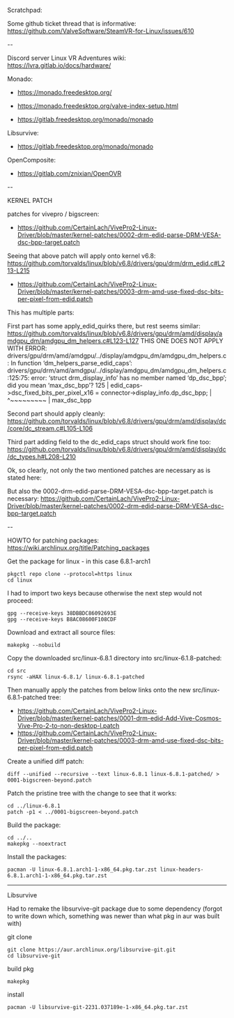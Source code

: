 Scratchpad:

Some github ticket thread that is informative:
https://github.com/ValveSoftware/SteamVR-for-Linux/issues/610

--

Discord server Linux VR Adventures
wiki: https://lvra.gitlab.io/docs/hardware/

Monado:
* https://monado.freedesktop.org/
* https://monado.freedesktop.org/valve-index-setup.html

* https://gitlab.freedesktop.org/monado/monado

Libsurvive:
* https://gitlab.freedesktop.org/monado/monado

OpenComposite:
* https://gitlab.com/znixian/OpenOVR

--

KERNEL PATCH

patches for vivepro / bigscreen:
* https://github.com/CertainLach/VivePro2-Linux-Driver/blob/master/kernel-patches/0002-drm-edid-parse-DRM-VESA-dsc-bpp-target.patch

Seeing that above patch will apply onto kernel v6.8:
https://github.com/torvalds/linux/blob/v6.8/drivers/gpu/drm/drm_edid.c#L213-L215

* https://github.com/CertainLach/VivePro2-Linux-Driver/blob/master/kernel-patches/0003-drm-amd-use-fixed-dsc-bits-per-pixel-from-edid.patch

This has multiple parts:

First part has some apply_edid_quirks there, but rest seems similar:
https://github.com/torvalds/linux/blob/v6.8/drivers/gpu/drm/amd/display/amdgpu_dm/amdgpu_dm_helpers.c#L123-L127
THIS ONE DOES NOT APPLY WITH ERROR:
drivers/gpu/drm/amd/amdgpu/../display/amdgpu_dm/amdgpu_dm_helpers.c: In function ‘dm_helpers_parse_edid_caps’:
drivers/gpu/drm/amd/amdgpu/../display/amdgpu_dm/amdgpu_dm_helpers.c:125:75: error: ‘struct drm_display_info’ has no member named ‘dp_dsc_bpp’; did you mean ‘max_dsc_bpp’?
  125 |         edid_caps->dsc_fixed_bits_per_pixel_x16 = connector->display_info.dp_dsc_bpp;
      |                                                                           ^~~~~~~~~~
      |                                                                           max_dsc_bpp

Second part should apply cleanly:
https://github.com/torvalds/linux/blob/v6.8/drivers/gpu/drm/amd/display/dc/core/dc_stream.c#L105-L106

Third part adding field to the dc_edid_caps struct should work fine too:
https://github.com/torvalds/linux/blob/v6.8/drivers/gpu/drm/amd/display/dc/dc_types.h#L208-L210

Ok, so clearly, not only the two mentioned patches are necessary as is stated here:

But also the 0002-drm-edid-parse-DRM-VESA-dsc-bpp-target.patch is necessary:
https://github.com/CertainLach/VivePro2-Linux-Driver/blob/master/kernel-patches/0002-drm-edid-parse-DRM-VESA-dsc-bpp-target.patch

--

HOWTO for patching packages:
https://wiki.archlinux.org/title/Patching_packages

Get the package for linux - in this case 6.8.1-arch1
```
pkgctl repo clone --protocol=https linux
cd linux
```

I had to import two keys because otherwise the next step would not proceed:
```
gpg --receive-keys 38DBBDC86092693E
gpg --receive-keys B8AC08600F108CDF
```

Download and extract all source files:
```
makepkg --nobuild
```

Copy the downloaded src/linux-6.8.1 directory into src/linux-6.1.8-patched:
```
cd src
rsync -aHAX linux-6.8.1/ linux-6.8.1-patched
```

Then manually apply the patches from below links onto the new src/linux-6.8.1-patched tree:
* https://github.com/CertainLach/VivePro2-Linux-Driver/blob/master/kernel-patches/0001-drm-edid-Add-Vive-Cosmos-Vive-Pro-2-to-non-desktop-l.patch
* https://github.com/CertainLach/VivePro2-Linux-Driver/blob/master/kernel-patches/0003-drm-amd-use-fixed-dsc-bits-per-pixel-from-edid.patch

Create a unified diff patch:
```
diff --unified --recursive --text linux-6.8.1 linux-6.8.1-patched/ > 0001-bigscreen-beyond.patch
```

Patch the pristine tree with the change to see that it works:
```
cd ../linux-6.8.1
patch -p1 < ../0001-bigscreen-beyond.patch
```

Build the package:
```
cd ../..
makepkg --noextract
```

Install the packages:
```
pacman -U linux-6.8.1.arch1-1-x86_64.pkg.tar.zst linux-headers-6.8.1.arch1-1-x86_64.pkg.tar.zst
```

---

Libsurvive

Had to remake the libsurvive-git package due to some dependency (forgot to write down which, something was newer than what pkg in aur was built with)

git clone
```
git clone https://aur.archlinux.org/libsurvive-git.git
cd libsurvive-git
```

build pkg
```
makepkg
```

install
```
pacman -U libsurvive-git-2231.037189e-1-x86_64.pkg.tar.zst
```




